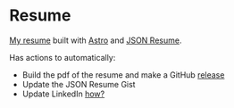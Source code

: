 # Resume

[My resume](https://github.com/mbund/resume/releases/latest/download/mark-bundschuh-resume.pdf) built with [Astro](https://astro.build) and [JSON Resume](https://jsonresume.org).

Has actions to automatically:

- Build the pdf of the resume and make a GitHub [release](https://github.com/mbund/site/releases/latest)
- Update the JSON Resume Gist
- Update LinkedIn [how?](https://github.com/mbund/jsonresume-to-linkedin)
